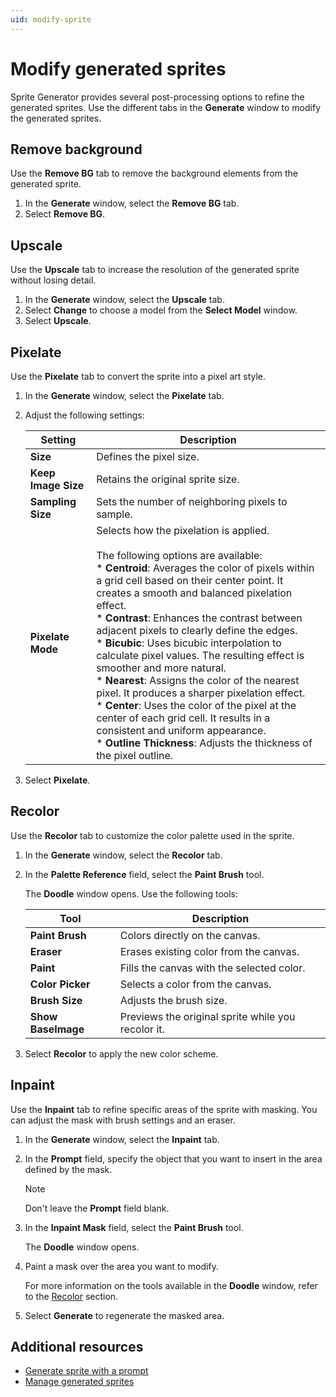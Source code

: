 ```yaml
---
uid: modify-sprite
---
```


# Modify generated sprites

Sprite Generator provides several post-processing options to refine the generated sprites. Use the different tabs in the **Generate** window to modify the generated sprites.

## Remove background

Use the **Remove BG** tab to remove the background elements from the generated sprite.

1. In the **Generate** window, select the **Remove BG** tab.
1. Select **Remove BG**.

## Upscale

Use the **Upscale** tab to increase the resolution of the generated sprite without losing detail.

1. In the **Generate** window, select the **Upscale** tab.
1. Select **Change** to choose a model from the **Select Model** window.
1. Select **Upscale**.

## Pixelate

Use the **Pixelate** tab to convert the sprite into a pixel art style.

1. In the **Generate** window, select the **Pixelate** tab.
1. Adjust the following settings:
   
   | Setting | Description | 
   | ------- | ----------- |
   | **Size** | Defines the pixel size. |
   | **Keep Image Size** | Retains the original sprite size. |
   | **Sampling Size** | Sets the number of neighboring pixels to sample. |
   | **Pixelate Mode** | Selects how the pixelation is applied.<br><br>The following options are available:<br> * **Centroid**: Averages the color of pixels within a grid cell based on their center point. It creates a smooth and balanced pixelation effect.<br> * **Contrast**: Enhances the contrast between adjacent pixels to clearly define the edges.<br>* **Bicubic**: Uses bicubic interpolation to calculate pixel values. The resulting effect is smoother and more natural.<br>* **Nearest**: Assigns the color of the nearest pixel. It produces a sharper pixelation effect.<br> * **Center**: Uses the color of the pixel at the center of each grid cell. It results in a consistent and uniform appearance.<br> * **Outline Thickness**: Adjusts the thickness of the pixel outline. |
1. Select **Pixelate**.

## Recolor

Use the **Recolor** tab to customize the color palette used in the sprite.

1. In the **Generate** window, select the **Recolor** tab.
1. In the **Palette Reference** field, select the **Paint Brush** tool.

   The **Doodle** window opens. Use the following tools:
   
   | Tool | Description |
   | ---- | ----------- |
   | **Paint Brush** | Colors directly on the canvas. |
   | **Eraser** | Erases existing color from the canvas. | 
   | **Paint** | Fills the canvas with the selected color. |
   | **Color Picker** | Selects a color from the canvas. |
   | **Brush Size** | Adjusts the brush size. |
   | **Show BaseImage** | Previews the original sprite while you recolor it. |
1. Select **Recolor** to apply the new color scheme.

## Inpaint

Use the **Inpaint** tab to refine specific areas of the sprite with masking. You can adjust the mask with brush settings and an eraser. 

1. In the **Generate** window, select the **Inpaint** tab.
1. In the **Prompt** field, specify the object that you want to insert in the area defined by the mask.
   
   > [!NOTE]  
   > Don't leave the **Prompt** field blank.
   
1. In the **Inpaint Mask** field, select the **Paint Brush** tool.

   The **Doodle** window opens. 
1. Paint a mask over the area you want to modify.

   For more information on the tools available in the **Doodle** window, refer to the [Recolor](#recolor) section.

1. Select **Generate** to regenerate the masked area.

## Additional resources

* [Generate sprite with a prompt](xref:generate-sprite)
* [Manage generated sprites](xref:manage-sprite)